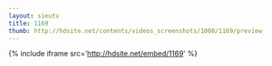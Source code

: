 ```yaml
---
layout: sieutv
title: 1169
thumb: http://hdsite.net/contents/videos_screenshots/1000/1169/preview_360p.mp4.jpg
---
```

{% include iframe src='http://hdsite.net/embed/1169' %}
 
